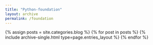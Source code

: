 ```yaml
---
title: "Python-foundation"
layout: archive
permalink: /foundation
---
```



{% assign posts = site.categories.blog %}
{% for post in posts %} {% include archive-single.html type=page.entries_layout %} {% endfor %}
